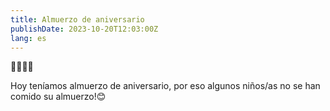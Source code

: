 ```yaml
---
title: Almuerzo de aniversario
publishDate: 2023-10-20T12:03:00Z
lang: es
---
```


🎂🎂🎂🎂

Hoy teníamos almuerzo de aniversario, por eso algunos niños/as no se han comido su almuerzo!😊
